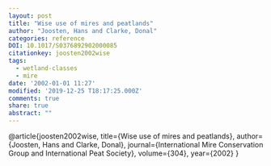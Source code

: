 ```yaml
---
layout: post
title: "Wise use of mires and peatlands"
author: "Joosten, Hans and Clarke, Donal"
categories: reference
DOI: 10.1017/S0376892902000085
citationkey: joosten2002wise
tags:
  - wetland-classes
  - mire
date: '2002-01-01 11:27'
modified: '2019-12-25 T18:17:25.000Z'
comments: true
share: true
abstract: ""
---
```

@article{joosten2002wise,
  title={Wise use of mires and peatlands},
  author={Joosten, Hans and Clarke, Donal},
  journal={International Mire Conservation Group and International Peat Society},
  volume={304},
  year={2002}
}
